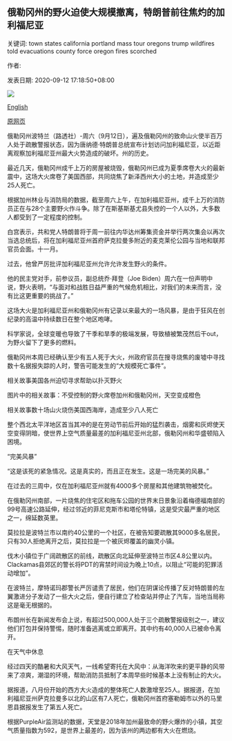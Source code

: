 ## 俄勒冈州的野火迫使大规模撤离，特朗普前往焦灼的加利福尼亚

关键词: town states california portland mass tour oregons trump wildfires told evacuations county force oregon fires scorched

作者: 

发表日期: 2020-09-12 17:18:50+08:00

![](https://www.straitstimes.com/sites/default/files/media-youtube/XLUMkKKIt00.jpg)

[English](Oregon%E2%80%99s%20wildfires%20force%20mass%20evacuations%2C%20Trump%20to%20tour%20scorched%20California.md)

[原网页](https://www.straitstimes.com/world/united-states/oregons-wildfires-force-mass-evacuations-but-shifting-weather-offers-some-hope)

俄勒冈州波特兰（路透社）-周六（9月12日），遍及俄勒冈州的致命山火使半百万人处于疏散警报状态，因为唐纳德·特朗普总统宣布计划访问加利福尼亚，以近距离观察加利福尼亚州最大火势造成的破坏。州的历史。

最近几天，俄勒冈州成千上万的房屋被烧毁，俄勒冈州已成为夏季席卷大火的最新震中，这场大火席卷了美国西部，共同烧焦了新泽西州大小的土地，并造成至少25人死亡。

根据加州林业与消防局的数据，截至周六上午，在加利福尼亚州，成千上万的消防员正在与28个主要野火作斗争。除了在斯基斯基尤县失控的一个人以外，大多数人都受到了一定程度的控制。

白宫表示，共和党人特朗普将于周一前往内华达州筹集资金并举行两次集会以再次当选总统后，将在加利福尼亚州首府萨克拉曼多附近的麦克莱伦公园与当地和联邦官员会面。十一月。

过去，他曾严厉批评加利福尼亚州允许允许发生野火的条件。

他的民主党对手，前参议员，副总统乔·拜登（Joe Biden）周六在一份声明中说，野火表明，“与面对和战胜日益严重的气候危机相比，对我们的未来而言，没有比这更重要的挑战了。”

这场大火是加利福尼亚州和俄勒冈州有记录以来最大的一场风暴，是由于狂风在创纪录的高温中持续数日在整个地区咆哮。

科学家说，全球变暖也导致了干季和旱季的极端发展，导致植被繁茂然后干out，为野火留下了更多的燃料。

俄勒冈州本周已经确认至少有五人死于大火，州政府官员在搜寻烧焦的废墟中寻找数十名据报失踪的人时，警告可能发生的“大规模死亡事件”。

相关故事美国各州迫切寻求帮助以扑灭野火

图片中的相关故事：不受控制的野火席卷加州和俄勒冈州，天空变成橙色

相关故事数十场山火烧伤美国西海岸，造成至少八人死亡

整个西北太平洋地区首当其冲的是在劳动节前后开始的猛烈袭击，烟雾和灰烬使天空变得阴暗，使世界上空气质量最差的加利福尼亚州北部，俄勒冈州和华盛顿陷入困境。

“完美风暴”

“这是该死的紧急情况。这是真实的，而且正在发生。这是一场完美的风暴。”

在过去的三周中，仅在加利福尼亚州就有4000多个房屋和其他建筑物被焚化。

在俄勒冈州南部，一片烧焦的住宅区和拖车公园的世界末日景象沿着梅德福南部的99号高速公路延伸，经过邻近的菲尼克斯市和塔伦特镇，这是受灾最严重的地区之一，绵延数英里。

莫拉拉是波特兰市以南约40公里的一个社区，在被告知要疏散其9000多名居民，只有30人拒绝离开之后，莫拉拉是一个被灰烬覆盖的幽灵小镇。

伐木小镇位于广阔疏散区的前线，疏散区向北延伸至波特兰市区4.8公里以内。 Clackamas县郊区的警长将PDT的宵禁时间设为晚上10点，以阻止“可能的犯罪活动增加”。

在波特兰，摩特诺玛郡警长严厉谴责了居民，他们在阴谋论传播了反对特朗普的左翼激进分子发动了一些大火之后，便自行建立了检查站并停止了汽车，当地当局称这是毫无根据的。

布朗州长在新闻发布会上说，有超过500,000人处于三个疏散警报级别之一，建议他们打包并保持警惕，随时准备逃离或立即离开。其中约有40,000人已被命令离开。

在天气中休息

经过四天的酷暑和大风天气，一线希望寄托在大风中：从海洋吹来的更平静的风带来了凉爽，潮湿的环境，帮助消防员抵制了本周早些时候基本上没有制止的大火。

据报道，八月份开始的西方大火造成的整体死亡人数激增至25人。据报道，在加利福尼亚州萨克拉曼多以北的山区有7人死亡，俄勒冈州首府塞勒姆市以外的马里恩县据报发生了第五人死亡。

根据PurpleAir监测站的数据，天堂是2018年加州最致命的野火爆炸的小镇，其空气质量指数为592，是世界上最差的，因为该州的两边都有大火在燃烧。